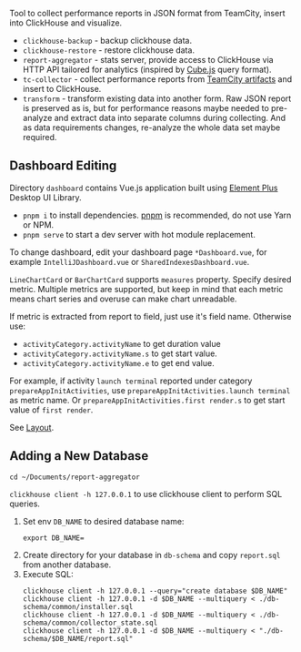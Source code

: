 Tool to collect performance reports in JSON format from TeamCity, insert into ClickHouse and visualize.

 * `clickhouse-backup` - backup clickhouse data.
 * `clickhouse-restore` - restore clickhouse data.
 * `report-aggregator` - stats server, provide access to ClickHouse via HTTP API tailored for analytics (inspired by [Cube.js](https://cube.dev/docs/query-format) query format).
 * `tc-collector` - collect performance reports from [TeamCity artifacts](https://www.jetbrains.com/help/teamcity/build-artifact.html) and insert to ClickHouse.
 * `transform` - transform existing data into another form. Raw JSON report is preserved as is, but for performance reasons maybe needed to pre-analyze and extract data into separate columns during collecting. And as data requirements changes, re-analyze the whole data set maybe required.

## Dashboard Editing

Directory `dashboard` contains Vue.js application built using [Element Plus](http://element-plus.org/) Desktop UI Library.

 * `pnpm i` to install dependencies. [pnpm](https://pnpm.js.org/en/installation/) is recommended, do not use Yarn or NPM.
 * `pnpm serve` to start a dev server with hot module replacement.

To change dashboard, edit your dashboard page `*Dashboard.vue`, for example `IntelliJDashboard.vue` or `SharedIndexesDashboard.vue`.

`LineChartCard` or `BarChartCard` supports `measures` property. 
Specify desired metric. Multiple metrics are supported, but keep in mind that each metric means chart series and overuse can make chart unreadable. 

If metric is extracted from report to field, just use it's field name.
Otherwise use:
 * `activityCategory.activityName` to get duration value
 * `activityCategory.activityName.s` to get start value.
 * `activityCategory.activityName.e` to get end value.

For example, if activity `launch terminal` reported under category `prepareAppInitActivities`, use `prepareAppInitActivities.launch terminal` as metric name. Or `prepareAppInitActivities.first render.s` to get start value of `first render`.

See [Layout](https://element-plus.org/#/en-US/component/layout).

## Adding a New Database

`cd ~/Documents/report-aggregator`

`clickhouse client -h 127.0.0.1` to use clickhouse client to perform SQL queries.

1. Set env `DB_NAME` to desired database name:
    ```shell
    export DB_NAME=
    ```
2. Create directory for your database in `db-schema` and copy `report.sql` from another database.
3. Execute SQL:
    ```shell
    clickhouse client -h 127.0.0.1 --query="create database $DB_NAME"
    clickhouse client -h 127.0.0.1 -d $DB_NAME --multiquery < ./db-schema/common/installer.sql
    clickhouse client -h 127.0.0.1 -d $DB_NAME --multiquery < ./db-schema/common/collector_state.sql
    clickhouse client -h 127.0.0.1 -d $DB_NAME --multiquery < "./db-schema/$DB_NAME/report.sql"
    ```

